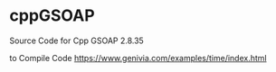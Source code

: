 # cppGSOAP
Source Code for Cpp GSOAP 2.8.35

to Compile Code
https://www.genivia.com/examples/time/index.html
